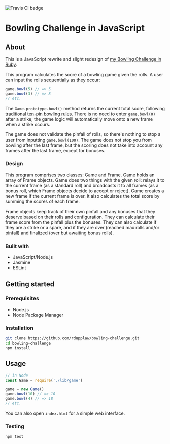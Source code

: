 ![Travis CI badge](https://travis-ci.com/rdupplaw/bowling-challenge.svg?branch=master)

# Bowling Challenge in JavaScript

## About

This is a JavaScript rewrite and slight redesign of [my Bowling Challenge in Ruby](https://github.com/rdupplaw/bowling-challenge-ruby).

This program calculates the score of a bowling game given the rolls. A user can input the rolls sequentially as they occur:

```javascript
game.bowl(5) // => 5
game.bowl(3) // => 8
// etc.
```

The `Game.prototype.bowl()` method returns the current total score, following [traditional ten-pin bowling rules](https://en.wikipedia.org/wiki/Ten-pin_bowling#Traditional_scoring). There is no need to enter `game.bowl(0)` after a strike; the game logic will automatically move onto a new frame when a strike occurs.

The game does not validate the pinfall of rolls, so there's nothing to stop a user from inputting `game.bowl(100)`. The game does not stop you from bowling after the last frame, but the scoring does not take into account any frames after the last frame, except for bonuses.

### Design

This program comprises two classes: Game and Frame. Game holds an array of Frame objects. Game does two things with the given roll: relays it to the current frame (as a standard roll) and broadcasts it to all frames (as a bonus roll, which Frame objects decide to accept or reject). Game creates a new frame if the current frame is over. It also calculates the total score by summing the scores of each frame.

Frame objects keep track of their own pinfall and any bonuses that they deserve based on their rolls and configuration. They can calculate their frame score from the pinfall plus the bonuses. They can also calculate if they are a strike or a spare, and if they are over (reached max rolls and/or pinfall) and finalized (over but awaiting bonus rolls).

### Built with

- JavaScript/Node.js
- Jasmine
- ESLint

## Getting started

### Prerequisites

- Node.js
- Node Package Manager

### Installation

```bash
git clone https://github.com/rdupplaw/bowling-challenge.git
cd bowling-challenge
npm install
```

## Usage

```javascript
// in Node
const Game = require('./lib/game')

game = new Game()
game.bowl(10) // => 10
game.bowl(4) // => 18
// etc.
```

You can also open `index.html` for a simple web interface.

### Testing

```bash
npm test
```
